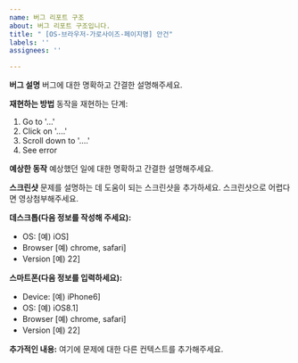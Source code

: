 ```yaml
---
name: 버그 리포트 구조
about: 버그 리포트 구조입니다.
title: " [OS-브라우저-가로사이즈-페이지명] 안건"
labels: ''
assignees: ''

---
```


**버그 설명**
버그에 대한 명확하고 간결한 설명해주세요.

**재현하는 방법**
동작을 재현하는 단계:
1. Go to '...'
2. Click on '....'
3. Scroll down to '....'
4. See error

**예상한 동작**
예상했던 일에 대한 명확하고 간결한 설명해주세요.

**스크린샷**
문제를 설명하는 데 도움이 되는 스크린샷을 추가하세요. 스크린샷으로 어렵다면 영상첨부해주세요.

**데스크톱(다음 정보를 작성해 주세요):**
- OS: [예) iOS]
- Browser [예) chrome, safari]
- Version [예) 22]

**스마트폰(다음 정보를 입력하세요):**
- Device: [예) iPhone6]
- OS: [예) iOS8.1]
- Browser [예) chrome, safari]
- Version [예) 22]

**추가적인 내용:**
여기에 문제에 대한 다른 컨텍스트를 추가해주세요.